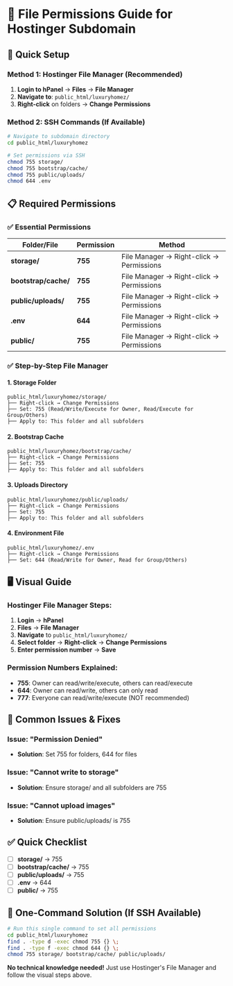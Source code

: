 # 📁 File Permissions Guide for Hostinger Subdomain

## 🎯 Quick Setup

### Method 1: Hostinger File Manager (Recommended)
1. **Login to hPanel** → **Files** → **File Manager**
2. **Navigate to**: `public_html/luxuryhomez/`
3. **Right-click** on folders → **Change Permissions**

### Method 2: SSH Commands (If Available)
```bash
# Navigate to subdomain directory
cd public_html/luxuryhomez

# Set permissions via SSH
chmod 755 storage/
chmod 755 bootstrap/cache/
chmod 755 public/uploads/
chmod 644 .env
```

## 📋 Required Permissions

### ✅ **Essential Permissions**

| **Folder/File** | **Permission** | **Method** |
|------------------|------------------|------------|
| **storage/** | **755** | File Manager → Right-click → Permissions |
| **bootstrap/cache/** | **755** | File Manager → Right-click → Permissions |
| **public/uploads/** | **755** | File Manager → Right-click → Permissions |
| **.env** | **644** | File Manager → Right-click → Permissions |
| **public/** | **755** | File Manager → Right-click → Permissions |

### ✅ **Step-by-Step File Manager**

#### **1. Storage Folder**
```
public_html/luxuryhomez/storage/
├── Right-click → Change Permissions
├── Set: 755 (Read/Write/Execute for Owner, Read/Execute for Group/Others)
├── Apply to: This folder and all subfolders
```

#### **2. Bootstrap Cache**
```
public_html/luxuryhomez/bootstrap/cache/
├── Right-click → Change Permissions
├── Set: 755
├── Apply to: This folder and all subfolders
```

#### **3. Uploads Directory**
```
public_html/luxuryhomez/public/uploads/
├── Right-click → Change Permissions
├── Set: 755
├── Apply to: This folder and all subfolders
```

#### **4. Environment File**
```
public_html/luxuryhomez/.env
├── Right-click → Change Permissions
├── Set: 644 (Read/Write for Owner, Read for Group/Others)
```

## 🖥️ **Visual Guide**

### **Hostinger File Manager Steps:**
1. **Login** → **hPanel**
2. **Files** → **File Manager**
3. **Navigate** to `public_html/luxuryhomez/`
4. **Select folder** → **Right-click** → **Change Permissions**
5. **Enter permission number** → **Save**

### **Permission Numbers Explained:**
- **755**: Owner can read/write/execute, others can read/execute
- **644**: Owner can read/write, others can only read
- **777**: Everyone can read/write/execute (NOT recommended)

## 🚨 **Common Issues & Fixes**

### **Issue: "Permission Denied"**
- **Solution**: Set 755 for folders, 644 for files

### **Issue: "Cannot write to storage"**
- **Solution**: Ensure storage/ and all subfolders are 755

### **Issue: "Cannot upload images"**
- **Solution**: Ensure public/uploads/ is 755

## ✅ **Quick Checklist**

- [ ] **storage/** → 755
- [ ] **bootstrap/cache/** → 755
- [ ] **public/uploads/** → 755
- [ ] **.env** → 644
- [ ] **public/** → 755

## 🎯 **One-Command Solution (If SSH Available)**

```bash
# Run this single command to set all permissions
cd public_html/luxuryhomez
find . -type d -exec chmod 755 {} \;
find . -type f -exec chmod 644 {} \;
chmod 755 storage/ bootstrap/cache/ public/uploads/
```

**No technical knowledge needed!** Just use Hostinger's File Manager and follow the visual steps above.
